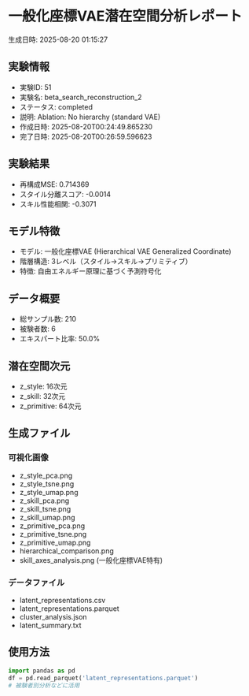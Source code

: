 # 一般化座標VAE潜在空間分析レポート

生成日時: 2025-08-20 01:15:27

## 実験情報
- 実験ID: 51
- 実験名: beta_search_reconstruction_2
- ステータス: completed
- 説明: Ablation: No hierarchy (standard VAE)
- 作成日時: 2025-08-20T00:24:49.865230
- 完了日時: 2025-08-20T00:26:59.596623

## 実験結果
- 再構成MSE: 0.714369
- スタイル分離スコア: -0.0014
- スキル性能相関: -0.3071

## モデル特徴
- モデル: 一般化座標VAE (Hierarchical VAE Generalized Coordinate)
- 階層構造: 3レベル（スタイル→スキル→プリミティブ）
- 特徴: 自由エネルギー原理に基づく予測符号化

## データ概要
- 総サンプル数: 210
- 被験者数: 6
- エキスパート比率: 50.0%

## 潜在空間次元
- z_style: 16次元
- z_skill: 32次元
- z_primitive: 64次元

## 生成ファイル
### 可視化画像
- z_style_pca.png
- z_style_tsne.png
- z_style_umap.png
- z_skill_pca.png
- z_skill_tsne.png
- z_skill_umap.png
- z_primitive_pca.png
- z_primitive_tsne.png
- z_primitive_umap.png
- hierarchical_comparison.png
- skill_axes_analysis.png (一般化座標VAE特有)

### データファイル
- latent_representations.csv
- latent_representations.parquet
- cluster_analysis.json
- latent_summary.txt

## 使用方法
```python
import pandas as pd
df = pd.read_parquet('latent_representations.parquet')
# 被験者別分析などに活用
```
